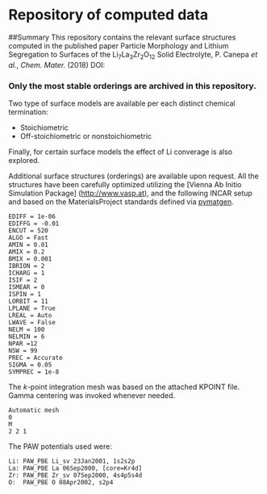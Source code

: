 # Repository of computed data 


##Summary 
This repository contains the relevant surface structures computed in the published paper Particle Morphology and Lithium Segregation to Surfaces of the Li$_7$La$_3$Zr$_2$O$_{12}$ Solid Electrolyte, P. Canepa *et al.*, *Chem. Mater.* (2018) DOI:

### Only the most stable orderings are archived in this repository.

Two type of surface models are available per each distinct chemical termination: 

* Stoichiometric 
* Off-stoichiometric or nonstoichiometric 

Finally, for certain surface models the effect of Li converage is also explored. 

Additional surface structures (orderings) are available upon request. 
All the structures have been carefully optimized utilizing the [Vienna Ab Initio Simulation Package] (http://www.vasp.at), and the following INCAR setup and based on the MaterialsProject standards defined via [pymatgen](http://pymatgen.org).  

```
EDIFF = 1e-06
EDIFFG = -0.01
ENCUT = 520
ALGO = Fast
AMIN = 0.01
AMIX = 0.2
BMIX = 0.001
IBRION = 2
ICHARG = 1
ISIF = 2
ISMEAR = 0
ISPIN = 1
LORBIT = 11
LPLANE = True
LREAL = Auto
LWAVE = False
NELM = 100
NELMIN = 6
NPAR =12
NSW = 99
PREC = Accurate
SIGMA = 0.05
SYMPREC = 1e-8
```
The *k*-point integration mesh was based on the attached KPOINT file. Gamma centering was invoked whenever needed. 

```
Automatic mesh
0
M
2 2 1
```
The PAW potentials used were: 

```
Li: PAW_PBE Li_sv 23Jan2001, 1s2s2p
La: PAW_PBE La 06Sep2000, [core=Kr4d]
Zr: PAW_PBE Zr_sv 07Sep2000, 4s4p5s4d
O:  PAW_PBE O 08Apr2002, s2p4
```